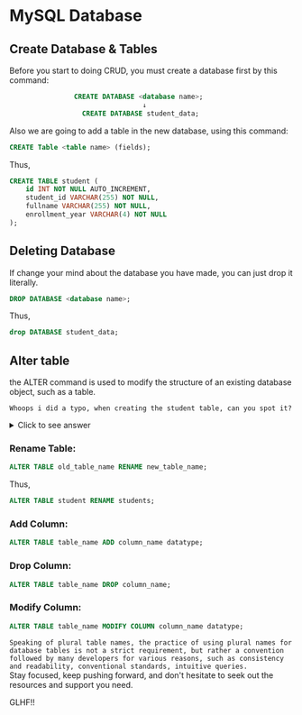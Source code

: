  # MySQL Database

## Create Database & Tables
Before you start to doing CRUD, you must create a database first by this command:
```sql
                CREATE DATABASE <database name>; 
                                 ↓
                  CREATE DATABASE student_data; 
```

Also we are going to add a table in the new database, using this command:
```sql
CREATE Table <table name> (fields); 
```
Thus, 
```sql
CREATE TABLE student ( 
    id INT NOT NULL AUTO_INCREMENT, 
    student_id VARCHAR(255) NOT NULL, 
    fullname VARCHAR(255) NOT NULL, 
    enrollment_year VARCHAR(4) NOT NULL
);
```

## Deleting Database
If change your mind about the database you have made, you can just drop it literally.
```sql
DROP DATABASE <database name>; 
```
Thus,
```sql
drop DATABASE student_data; 
```

## Alter table
the ALTER command is used to modify the structure of an existing database object, such as a table. 

`Whoops i did a typo, when creating the student table, can you spot it?`
<details>
  <summary>Click to see answer</summary>

    If you guess the plurality of the table name, you're right!.

</details>



### Rename Table:
```sql
ALTER TABLE old_table_name RENAME new_table_name; 
```
Thus,
```sql
ALTER TABLE student RENAME students;
```

### Add Column:
```sql	
ALTER TABLE table_name ADD column_name datatype;
```

### Drop Column:
```sql	
ALTER TABLE table_name DROP column_name;
```

### Modify Column:
```sql
ALTER TABLE table_name MODIFY COLUMN column_name datatype;
```

`
Speaking of plural table names, the practice of using plural names for database tables is not a strict requirement, but rather a convention followed by many developers for various reasons, such as consistency and readability, conventional standards, intuitive queries.
`
<br/>
Stay focused, keep pushing forward, and don't hesitate to seek out the resources and support you need. 

GLHF!!
